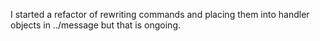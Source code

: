 I started a refactor of rewriting commands and placing them into handler objects in ../message but that is ongoing.